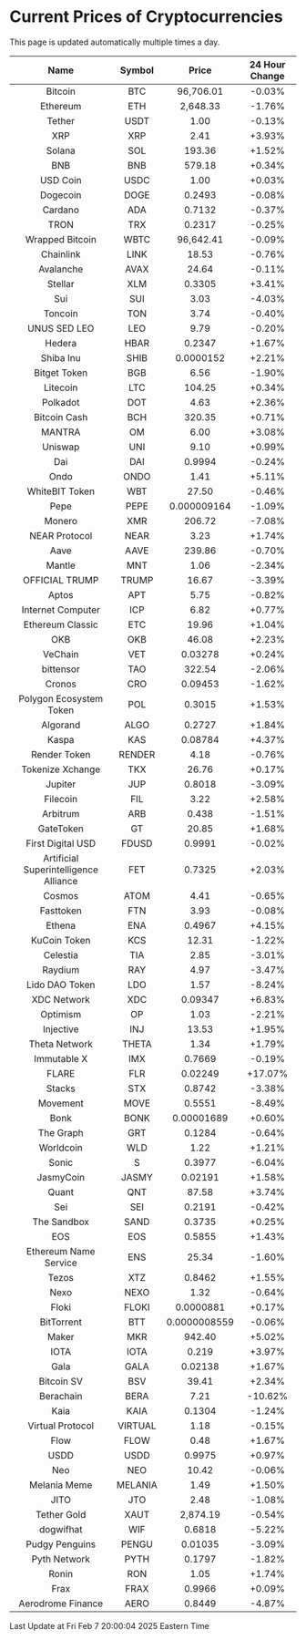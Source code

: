 # Current Prices of Cryptocurrencies
This page is updated automatically multiple times a day.

| Name | Symbol | Price | 24 Hour Change |
| :---: |:---:| :---: | :---: |
| Bitcoin | BTC | 96,706.01 | -0.03% |
| Ethereum | ETH | 2,648.33 | -1.76% |
| Tether | USDT | 1.00 | -0.13% |
| XRP | XRP | 2.41 | +3.93% |
| Solana | SOL | 193.36 | +1.52% |
| BNB | BNB | 579.18 | +0.34% |
| USD Coin | USDC | 1.00 | +0.03% |
| Dogecoin | DOGE | 0.2493 | -0.08% |
| Cardano | ADA | 0.7132 | -0.37% |
| TRON | TRX | 0.2317 | -0.25% |
| Wrapped Bitcoin | WBTC | 96,642.41 | -0.09% |
| Chainlink | LINK | 18.53 | -0.76% |
| Avalanche | AVAX | 24.64 | -0.11% |
| Stellar | XLM | 0.3305 | +3.41% |
| Sui | SUI | 3.03 | -4.03% |
| Toncoin | TON | 3.74 | -0.40% |
| UNUS SED LEO | LEO | 9.79 | -0.20% |
| Hedera | HBAR | 0.2347 | +1.67% |
| Shiba Inu | SHIB | 0.0000152 | +2.21% |
| Bitget Token | BGB | 6.56 | -1.90% |
| Litecoin | LTC | 104.25 | +0.34% |
| Polkadot | DOT | 4.63 | +2.36% |
| Bitcoin Cash | BCH | 320.35 | +0.71% |
| MANTRA | OM | 6.00 | +3.08% |
| Uniswap | UNI | 9.10 | +0.99% |
| Dai | DAI | 0.9994 | -0.24% |
| Ondo | ONDO | 1.41 | +5.11% |
| WhiteBIT Token | WBT | 27.50 | -0.46% |
| Pepe | PEPE | 0.000009164 | -1.09% |
| Monero | XMR | 206.72 | -7.08% |
| NEAR Protocol | NEAR | 3.23 | +1.74% |
| Aave | AAVE | 239.86 | -0.70% |
| Mantle | MNT | 1.06 | -2.34% |
| OFFICIAL TRUMP | TRUMP | 16.67 | -3.39% |
| Aptos | APT | 5.75 | -0.82% |
| Internet Computer | ICP | 6.82 | +0.77% |
| Ethereum Classic | ETC | 19.96 | +1.04% |
| OKB | OKB | 46.08 | +2.23% |
| VeChain | VET | 0.03278 | +0.24% |
| bittensor | TAO | 322.54 | -2.06% |
| Cronos | CRO | 0.09453 | -1.62% |
| Polygon Ecosystem Token | POL | 0.3015 | +1.53% |
| Algorand | ALGO | 0.2727 | +1.84% |
| Kaspa | KAS | 0.08784 | +4.37% |
| Render Token | RENDER | 4.18 | -0.76% |
| Tokenize Xchange | TKX | 26.76 | +0.17% |
| Jupiter | JUP | 0.8018 | -3.09% |
| Filecoin | FIL | 3.22 | +2.58% |
| Arbitrum | ARB | 0.438 | -1.51% |
| GateToken | GT | 20.85 | +1.68% |
| First Digital USD | FDUSD | 0.9991 | -0.02% |
| Artificial Superintelligence Alliance | FET | 0.7325 | +2.03% |
| Cosmos | ATOM | 4.41 | -0.65% |
| Fasttoken | FTN | 3.93 | -0.08% |
| Ethena | ENA | 0.4967 | +4.15% |
| KuCoin Token | KCS | 12.31 | -1.22% |
| Celestia | TIA | 2.85 | -3.01% |
| Raydium | RAY | 4.97 | -3.47% |
| Lido DAO Token | LDO | 1.57 | -8.24% |
| XDC Network | XDC | 0.09347 | +6.83% |
| Optimism | OP | 1.03 | -2.21% |
| Injective | INJ | 13.53 | +1.95% |
| Theta Network | THETA | 1.34 | +1.79% |
| Immutable X | IMX | 0.7669 | -0.19% |
| FLARE | FLR | 0.02249 | +17.07% |
| Stacks | STX | 0.8742 | -3.38% |
| Movement | MOVE | 0.5551 | -8.49% |
| Bonk | BONK | 0.00001689 | +0.60% |
| The Graph | GRT | 0.1284 | -0.64% |
| Worldcoin | WLD | 1.22 | +1.21% |
| Sonic | S | 0.3977 | -6.04% |
| JasmyCoin | JASMY | 0.02191 | +1.58% |
| Quant | QNT | 87.58 | +3.74% |
| Sei | SEI | 0.2191 | -0.42% |
| The Sandbox | SAND | 0.3735 | +0.25% |
| EOS | EOS | 0.5855 | +1.43% |
| Ethereum Name Service | ENS | 25.34 | -1.60% |
| Tezos | XTZ | 0.8462 | +1.55% |
| Nexo | NEXO | 1.32 | -0.64% |
| Floki | FLOKI | 0.0000881 | +0.17% |
| BitTorrent | BTT | 0.0000008559 | -0.06% |
| Maker | MKR | 942.40 | +5.02% |
| IOTA | IOTA | 0.219 | +3.97% |
| Gala | GALA | 0.02138 | +1.67% |
| Bitcoin SV | BSV | 39.41 | +2.34% |
| Berachain | BERA | 7.21 | -10.62% |
| Kaia | KAIA | 0.1304 | -1.24% |
| Virtual Protocol | VIRTUAL | 1.18 | -0.15% |
| Flow | FLOW | 0.48 | +1.67% |
| USDD | USDD | 0.9975 | +0.97% |
| Neo | NEO | 10.42 | -0.06% |
| Melania Meme | MELANIA | 1.49 | +1.50% |
| JITO | JTO | 2.48 | -1.08% |
| Tether Gold | XAUT | 2,874.19 | -0.54% |
| dogwifhat | WIF | 0.6818 | -5.22% |
| Pudgy Penguins | PENGU | 0.01035 | -3.09% |
| Pyth Network | PYTH | 0.1797 | -1.82% |
| Ronin | RON | 1.05 | +1.74% |
| Frax | FRAX | 0.9966 | +0.09% |
| Aerodrome Finance | AERO | 0.8449 | -4.87% |

Last Update at Fri Feb  7 20:00:04 2025 Eastern Time